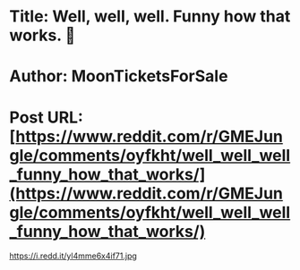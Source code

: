 # Title: Well, well, well. Funny how that works. 🧐
# Author: MoonTicketsForSale
# Post URL: [https://www.reddit.com/r/GMEJungle/comments/oyfkht/well_well_well_funny_how_that_works/](https://www.reddit.com/r/GMEJungle/comments/oyfkht/well_well_well_funny_how_that_works/)


https://i.redd.it/yl4mme6x4if71.jpg